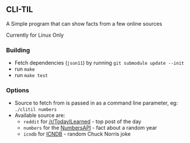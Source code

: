 ## CLI-TIL
A Simple program that can show facts from a few online sources

Currently for Linux Only

### Building
* Fetch dependencies (`json11`) by running `git submodule update --init`
* run `make`
* run `make test`

### Options
* Source to fetch from is passed in as a command line parameter, eg: `./clitil numbers`
* Available source are:
    * `reddit` for [/r/TodayILearned](https://www.reddit.com/r/todayilearned/) - top post of the day
    * `numbers` for the [NumbersAPI](http://numbersapi.com) - fact about a random year
    * `icndb` for [ICNDB](http://www.icndb.com/) - random Chuck Norris joke
